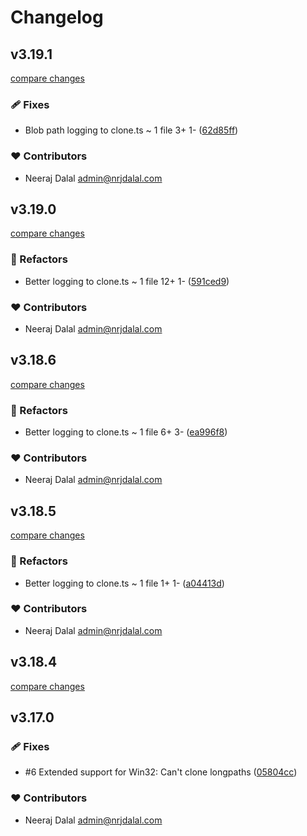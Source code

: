 # Changelog

## v3.19.1

[compare changes](https://github.com/nrjdalal/gitpick/compare/v3.19.0...v3.19.1)

### 🩹 Fixes

- Blob path logging to clone.ts ~ 1 file 3+ 1- ([62d85ff](https://github.com/nrjdalal/gitpick/commit/62d85ff))

### ❤️ Contributors

- Neeraj Dalal <admin@nrjdalal.com>

## v3.19.0

[compare changes](https://github.com/nrjdalal/gitpick/compare/v3.18.6...v3.19.0)

### 💅 Refactors

- Better logging to clone.ts ~ 1 file 12+ 1- ([591ced9](https://github.com/nrjdalal/gitpick/commit/591ced9))

### ❤️ Contributors

- Neeraj Dalal <admin@nrjdalal.com>

## v3.18.6

[compare changes](https://github.com/nrjdalal/gitpick/compare/v3.18.5...v3.18.6)

### 💅 Refactors

- Better logging to clone.ts ~ 1 file 6+ 3- ([ea996f8](https://github.com/nrjdalal/gitpick/commit/ea996f8))

### ❤️ Contributors

- Neeraj Dalal <admin@nrjdalal.com>

## v3.18.5

[compare changes](https://github.com/nrjdalal/gitpick/compare/v3.18.4...v3.18.5)

### 💅 Refactors

- Better logging to clone.ts ~ 1 file 1+ 1- ([a04413d](https://github.com/nrjdalal/gitpick/commit/a04413d))

### ❤️ Contributors

- Neeraj Dalal <admin@nrjdalal.com>

## v3.18.4

[compare changes](https://github.com/nrjdalal/gitpick/compare/v3.18.3...v3.18.4)

## v3.17.0

### 🩹 Fixes

- #6 Extended support for Win32: Can't clone longpaths ([05804cc](https://github.com/nrjdalal/gitpick/commit/05804cc))

### ❤️ Contributors

- Neeraj Dalal <admin@nrjdalal.com>
